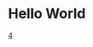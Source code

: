 **Hello World**
==========
[4](https://ko.wikipedia.org/wiki/%ED%94%84%EB%A1%9C%EA%B7%B8%EB%9E%98%EB%B0%8D_%EC%96%B8%EC%96%B4_%EB%AA%A9%EB%A1%9D)
